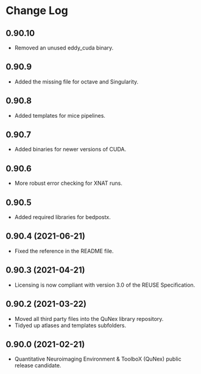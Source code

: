<!--
SPDX-FileCopyrightText: 2021 QuNex development team <https://qunex.yale.edu/>

SPDX-License-Identifier: GPL-3.0-or-later
-->

# Change Log

## 0.90.10

* Removed an unused eddy_cuda binary.

## 0.90.9

* Added the missing file for octave and Singularity.

## 0.90.8

* Added templates for mice pipelines.

## 0.90.7

* Added binaries for newer versions of CUDA.

## 0.90.6

* More robust error checking for XNAT runs.

## 0.90.5

* Added required libraries for bedpostx.

## 0.90.4 (2021-06-21)

* Fixed the reference in the README file.

## 0.90.3 (2021-04-21)

* Licensing is now compliant with version 3.0 of the REUSE Specification.

## 0.90.2 (2021-03-22)

* Moved all third party files into the QuNex library repository.
* Tidyed up atlases and templates subfolders.

## 0.90.0 (2021-02-21)

* Quantitative Neuroimaging Environment & ToolboX (QuNex) public release candidate.
